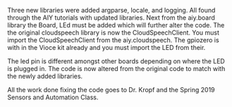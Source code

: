 Three new libraries were added argparse, locale, and logging. All found through the AIY tutorials 
with updated libraries. 
Next from the aiy.board library the Board, LEd must be added which will further alter the code. 
The the original cloudspeech library is now the CloudSpeechClient. You must import the CloudSpeechClient from the aiy.cloudspeech.
The gpiozero is with in the Vioce kit already and you must import the LED from their.

The led pin is different amongst other boards depending on where the LED is plugged in. 
The code is now altered from the original code to match with the newly added libraries. 













All the work done fixing the code goes to Dr. Kropf and the Spring 2019 Sensors and Automation Class.
